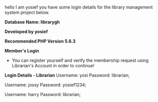 hello I am yosief you have some login details for the library management system project below.

**Database Name: librarygh**

**Developed by yosief**

**Recommended PHP Version 5.6.3**


**Member's Login** 

- You can register yourself and verify the membership request using
Librarian's Account in order to continue!


**Login Details - Librarian**
Username: yosi
Password: librarian;

Username: jossy
Password: yosief1234;

Username: harry
Password: librarian;
